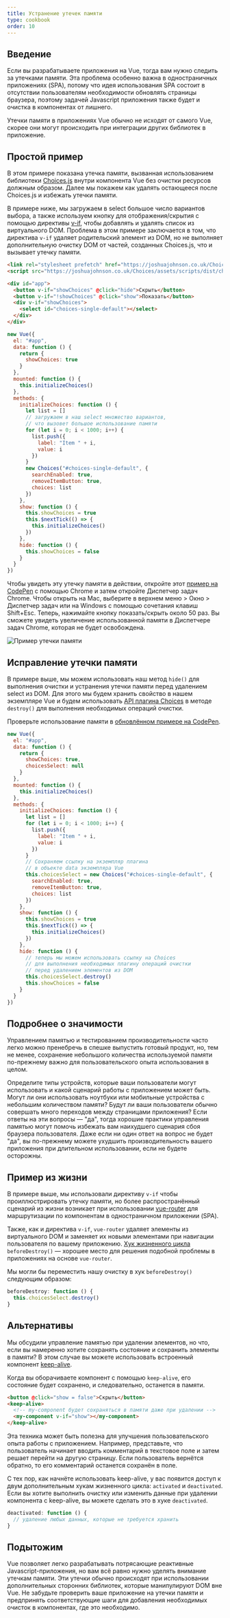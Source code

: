 ```yaml
---
title: Устранение утечек памяти
type: cookbook
order: 10
---
```

## Введение

Если вы разрабатываете приложения на Vue, тогда вам нужно следить за утечками памяти. Эта проблема особенно важна в одностраничных приложениях (SPA), потому что идея использования SPA состоит в отсутствии пользователям необходимости обновлять страницы браузера, поэтому задачей Javascript приложения также будет и очистка в компонентах от лишнего.

Утечки памяти в приложениях Vue обычно не исходят от самого Vue, скорее они могут происходить при интеграции других библиотек в приложение.

## Простой пример

В этом примере показана утечка памяти, вызванная использованием библиотеки [Choices.js](https://github.com/jshjohnson/Choices) внутри компонента Vue без очистки ресурсов должным образом. Далее мы покажем как удалять остающееся после Choices.js и избежать утечки памяти.

В примере ниже, мы загружаем в select большое число вариантов выбора, а также используем кнопку для отображения/скрытия с помощью директивы [v-if](/v2/guide/conditional.html), чтобы добавлять и удалять список из виртуального DOM. Проблема в этом примере заключается в том, что директива `v-if` удаляет родительский элемент из DOM, но не выполняет дополнительную очистку DOM от частей, созданных Choices.js, что и вызывает утечку памяти. 

```html
<link rel="stylesheet prefetch" href="https://joshuajohnson.co.uk/Choices/assets/styles/css/choices.min.css?version=3.0.3">
<script src="https://joshuajohnson.co.uk/Choices/assets/scripts/dist/choices.min.js?version=3.0.3"></script>

<div id="app">
  <button v-if="showChoices" @click="hide">Скрыть</button>
  <button v-if="!showChoices" @click="show">Показать</button>
  <div v-if="showChoices">
    <select id="choices-single-default"></select>
  </div>
</div>
```
```js
new Vue({
  el: "#app",
  data: function () {
    return {
      showChoices: true
    }
  },
  mounted: function () {
    this.initializeChoices()
  },
  methods: {
    initializeChoices: function () {
      let list = []
      // загружаем в наш select множество вариантов,
      // что вызовет большое использование памяти
      for (let i = 0; i < 1000; i++) {
        list.push({
          label: "Item " + i,
          value: i
        })
      }
      new Choices("#choices-single-default", {
        searchEnabled: true,
        removeItemButton: true,
        choices: list
      })
    },
    show: function () {
      this.showChoices = true
      this.$nextTick(() => {
        this.initializeChoices()
      })
    },
    hide: function () {
      this.showChoices = false
    }
  }
})
```
Чтобы увидеть эту утечку памяти в действии, откройте этот [пример на CodePen](https://codepen.io/freeman-g/pen/qobpxo) с помощью Chrome и затем откройте Диспетчер задач Chrome. Чтобы открыть на Mac, выберите в верхнем меню > Окно > Диспетчер задач или на Windows с помощью сочетания клавиш Shift+Esc. Теперь, нажимайте кнопку показать/скрыть около 50 раз. Вы сможете увидеть увеличение использованной памяти в Диспетчере задач Chrome, которая не будет освобождена.

![Пример утечки памяти](/images/memory-leak-example.png)

## Исправление утечки памяти

В примере выше, мы можем использовать наш метод `hide()` для выполнения очистки и устранения утечки памяти перед удалением select из DOM. Для этого мы будем хранить свойство в нашем экземпляре Vue и будем использовать [API плагина Choices](https://github.com/jshjohnson/Choices) в методе `destroy()` для выполнения необходимых операций очистки.

Проверьте использование памяти в [обновлённом примере на CodePen](https://codepen.io/freeman-g/pen/mxWMor).

```js
new Vue({
  el: "#app",
  data: function () {
    return {
      showChoices: true,
      choicesSelect: null
    }
  },
  mounted: function () {
    this.initializeChoices()
  },
  methods: {
    initializeChoices: function () {
      let list = []
      for (let i = 0; i < 1000; i++) {
        list.push({
          label: "Item " + i,
          value: i
        })
      }
      // Сохраняем ссылку на экземпляр плагина
      // в объекте data экземпляра Vue
      this.choicesSelect = new Choices("#choices-single-default", {
        searchEnabled: true,
        removeItemButton: true,
        choices: list
      })
    },
    show: function () {
      this.showChoices = true
      this.$nextTick(() => {
        this.initializeChoices()
      })
    },
    hide: function () {
      // теперь мы можем использовать ссылку на Choices
      // для выполнения необходимых плагину операций очистки
      // перед удалением элементов из DOM
      this.choicesSelect.destroy()
      this.showChoices = false
    }
  }
})
```

## Подробнее о значимости

Управлением памятью и тестированием производительности часто легко можно пренебречь в спешке выпустить готовый продукт, но, тем не менее, сохранение небольшого количества используемой памяти по-прежнему важно для пользовательского опыта использования в целом. 

Определите типы устройств, которые ваши пользователи могут использовать и какой сценарий работы с приложением может быть. Могут ли они использовать ноутбуки или мобильные устройства с небольшим количеством памяти? Будут ли ваши пользователи обычно совершать много переходов между страницами приложения? Если ответы на эти вопросы — "да", тогда хорошие практики управления памятью могут помочь избежать вам наихудшего сценария сбоя браузера пользователя. Даже если ни один ответ на вопрос не будет "да", вы по-прежнему можете ухудшить производительность вашего приложения при длительном использовании, если не будете осторожны.

## Пример из жизни

В примере выше, мы использовали директиву `v-if` чтобы проиллюстрировать утечку памяти, но более распространённый сценарий из жизни возникает при использовании [vue-router](https://router.vuejs.org/ru/) для маршрутизации по компонентам в одностраничном приложении (SPA).

Также, как и директива `v-if`, `vue-router` удаляет элементы из виртуального DOM и заменяет их новыми элементами при навигации пользователя по вашему приложению. [Хук жизненного цикла](/v2/guide/instance.html#Диаграмма-жизненного-цикла) `beforeDestroy()` — хорошее место для решения подобной проблемы в приложениях на основе `vue-router`.

Мы могли бы переместить нашу очистку в хук `beforeDestroy()` следующим образом:

```js
beforeDestroy: function () {
  this.choicesSelect.destroy()
}
```

## Альтернативы

Мы обсудили управление памятью при удалении элементов, но что, если вы намеренно хотите сохранять состояние и сохранить элементы в памяти? В этом случае вы можете использовать встроенный компонент [keep-alive](/v2/api/#keep-alive).

Когда вы оборачиваете компонент с помощью `keep-alive`, его состояние будет сохранено, и следовательно, останется в памяти.

```html
<button @click="show = false">Скрыть</button>
<keep-alive>
  <!-- my-component будет сохраняться в памяти даже при удалении -->
  <my-component v-if="show"></my-component>
</keep-alive>
```
Эта техника может быть полезна для улучшения пользовательского опыта работы с приложением. Например, представьте, что пользователь начинает вводить комментарий в текстовое поле и затем решает перейти на другую страницу. Если пользователь вернётся обратно, то его комментарий останется сохранён в поле.

С тех пор, как начнёте использовать keep-alive, у вас появится доступ к двум дополнительным хукам жизненного цикла: `activated` и `deactivated`. Если вы хотите выполнить очистку или изменить данные при удалении компонента с keep-alive, вы можете сделать это в хуке `deactivated`.

```js
deactivated: function () {
  // удаление любых данных, которые не требуется хранить
}
```

## Подытожим

Vue позволяет легко разрабатывать потрясающие реактивные Javascript-приложения, но вам всё равно нужно уделять внимание утечкам памяти. Эти утечки обычно происходят при использовании дополнительных сторонних библиотек, которые манипулируют DOM вне Vue. Не забудьте проверить ваше приложение на утечки памяти и предпринять соответствующие шаги для добавления необходимых очисток в компонентах, где это необходимо.
